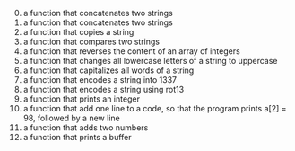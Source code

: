0. a function that concatenates two strings
1. a function that concatenates two strings
2. a function that copies a string
3. a function that compares two strings
4. a function that reverses the content of an array of integers
5. a function that changes all lowercase letters of a string to uppercase
6. a function that capitalizes all words of a string
7. a function that encodes a string into 1337
100. a function that encodes a string using rot13
101. a function that prints an integer
102. a function that add one line to a code, so that the program prints a[2] = 98, followed by a new line
103. a function that adds two numbers
104. a function that prints a buffer
